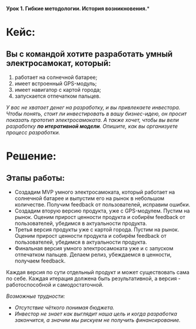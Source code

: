**Урок 1. Гибкие методологии. История возникновения.***

# Кейс:

## Вы с командой хотите разработать умный электросамокат, который:

1. работает на солнечной батарее;
2. имеет встроенный GPS-модуль;
3. имеет навигатор с картой города;
4. запускается отпечатком пальцев.

*У вас не хватает денег на разработку, и вы привлекаете инвестора. Чтобы понять, стоит ли инвестировать в вашу бизнес-идею, он просит показать прототип электросамоката. А также хочет, чтобы вы вели разработку **по итеративной модели**. Опишите, как вы организуете процесс разработки.*

# Решение:	

## Этапы работы:

* Создадим MVP умного электросамоката, который работает на солнечной батарее и выпустим его на рынок в небольшом количестве. Получим feedback от пользователей, исправим ошибки.
* Создадим вторую версию продукта, уже с GPS-модулем. Пустим на рынок. Оценим прирост ценности продукта и собирём feedback от пользователей, убедимся в актуальности продукта.
* Третья версия продукты уже с картой города. Пустим на рынок. Оценим прирост ценности продукта и собирём feedback от пользователей, убедимся в актуальности продукта.
* Финальная версия умного электросамоката уже и с запуском отпечатком пальцев. Делаем релиз, убеждаемся в ценности, получаем feedback.

Каждая версия по сути отдельный продукт и может существовать сама по себе. Каждая итерация должена быть результативной, а версия - работоспособной и самодостаточной.

*Возможные трудности:*
* *Отсутствие чёткого понимая бюджета.*
* *Инвестор не знает как выглядит наша цель и когда разработка закончится, а значим мы рискуем не получить финансирование.*

